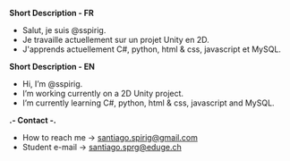 **Short Description - FR**
- Salut, je suis @sspirig.
- Je travaille actuellement sur un projet Unity en 2D.
- J'apprends actuellement C#, python, html & css, javascript et MySQL.

**Short Description - EN**
- Hi, I’m @sspirig.
- I’m working currently on a 2D Unity project.
- I’m currently learning C#, python, html & css, javascript and MySQL.

 **.- Contact -.**
- How to reach me -> santiago.spirig@gmail.com
- Student e-mail -> santiago.sprg@eduge.ch


